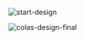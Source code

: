 ![start-design](https://user-images.githubusercontent.com/41495265/77210433-5f716000-6ad7-11ea-8b43-8ec495755a43.png)

![colas-design-final](https://user-images.githubusercontent.com/41495265/77210495-862f9680-6ad7-11ea-84c1-53de33940817.png)
